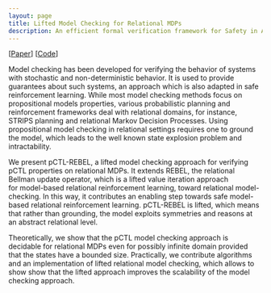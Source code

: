 ```yaml
---
layout: page
title: Lifted Model Checking for Relational MDPs
description: An efficient formal verification framework for Safety in AI
---
```


[<a href="https://link.springer.com/article/10.1007/s10994-021-06102-7" target="_blank">Paper</a>]
[<a href="https://github.com/wenchiyang/pCTL-REBEL" target="_blank">Code</a>]

Model checking has been developed for verifying the behavior of systems with stochastic and non-deterministic behavior. It is used to provide guarantees
about such systems, an approach which is also adapted in safe reinforcement learning. While most model checking methods focus on propositional models properties, various probabilistic planning and reinforcement frameworks deal with relational domains, for instance, STRIPS planning and relational Markov Decision Processes.
Using propositional model checking in relational settings requires one to ground  the model, which leads to the well known state explosion problem and intractability.  

We present pCTL-REBEL, a lifted model checking approach for verifying pCTL properties on relational MDPs. It extends REBEL, the relational Bellman update operator, which is a lifted value iteration approach  
for  model-based relational reinforcement learning, toward relational model-checking. In this way, it contributes an enabling step towards safe model-based relational reinforcement learning.
pCTL-REBEL is lifted, which means that rather than grounding, the model exploits symmetries and reasons at an abstract relational level.

Theoretically, we show that the pCTL model checking approach
is decidable for relational MDPs even for possibly infinite domain  provided that the states have a bounded size.
Practically, we contribute algorithms  and an implementation of lifted relational model checking, which allows to show show that the lifted approach improves the scalability of the model checking approach.

<!--
Every project has a beautiful feature shocase page. It's easy to include images, in a flexible 3-column grid format. Make your photos 1/3, 2/3, or full width.

To give your project a background in the portfolio page, just add the img tag to the front matter like so:

    ---
    layout: page
    title: Project
    description: a project with a background image
    img: /assets/img/12.jpg
    --- -->


<!-- <div class="img_row">
    <img class="col one left" src="{{ site.baseurl }}/assets/img/1.jpg" alt="" title="example image"/>
    <img class="col one left" src="{{ site.baseurl }}/assets/img/2.jpg" alt="" title="example image"/>
    <img class="col one left" src="{{ site.baseurl }}/assets/img/3.jpg" alt="" title="example image"/>
</div>
<div class="col three caption">
    Caption photos easily. On the left, a road goes through a tunnel. Middle, leaves artistically fall in a hipster photoshoot. Right, in another hipster photoshoot, a lumberjack grasps a handful of pine needles.
</div> -->

<!-- <div class="img_row">
    <img class="col three left" src="{{ site.baseurl }}/assets/img/path.png" alt="logical regression" title="example image"/>
</div>
<div class="col three caption">
    Logical regression. The blocks started with an upper case letter is an abstract block, which can represent an arbitrary block.
</div> -->

<!-- You can also put regular text between your rows of images. Say you wanted to write a little bit about your project before you posted the rest of the images. You describe how you toiled, sweated, *bled* for your project, and then.... you reveal it's glory in the next row of images. -->


<!-- <div class="img_row">
    <img class="col two left" src="{{ site.baseurl }}/assets/img/2.jpg" alt="" title="example image"/>
    <img class="col one left" src="{{ site.baseurl }}/assets/img/3.jpg" alt="" title="example image"/>
</div>
<div class="col three caption">
    You can also have artistically styled 2/3 + 1/3 images, like these.
</div>
 -->
<br/><br/>
